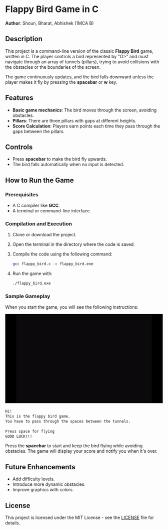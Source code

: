 

# Flappy Bird Game in C

**Author**: Shoun, Bharat, Abhishek (1MCA B)

## Description

This project is a command-line version of the classic **Flappy Bird** game, written in C. The player controls a bird represented by "O>" and must navigate through an array of tunnels (pillars), trying to avoid collisions with the obstacles or the boundaries of the screen.

The game continuously updates, and the bird falls downward unless the player makes it fly by pressing the **spacebar** or **w** key.

## Features

- **Basic game mechanics**: The bird moves through the screen, avoiding obstacles.
- **Pillars**: There are three pillars with gaps at different heights.
- **Score Calculation**: Players earn points each time they pass through the gaps between the pillars.

## Controls

- Press **spacebar** to make the bird fly upwards.
- The bird falls automatically when no input is detected.

## How to Run the Game

### Prerequisites

- A C compiler like **GCC**.
- A terminal or command-line interface.

### Compilation and Execution

1. Clone or download the project.
2. Open the terminal in the directory where the code is saved.
3. Compile the code using the following command:

   ```bash
   gcc flappy_bird.c -o flappy_bird.exe
   ```

4. Run the game with:

   ```bash
   ./flappy_bird.exe
   ```

### Sample Gameplay

When you start the game, you will see the following instructions:

![Flappy Bird GIF](https://raw.githubusercontent.com/sho6000/flappyBird/main/fb.gif)

```
Hi!
This is the flappy bird game.
You have to pass through the spaces between the tunnels.

Press space for flying
GOOD LUCK!!!
```

Press the **spacebar** to start and keep the bird flying while avoiding obstacles. The game will display your score and notify you when it's over.

## Future Enhancements

- Add difficulty levels.
- Introduce more dynamic obstacles.
- Improve graphics with colors.

## License

This project is licensed under the MIT License - see the [LICENSE](LICENSE) file for details.



